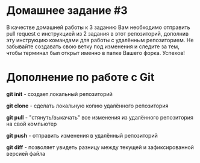 # Домашнее задание #3

В качестве домашней работы к 3 заданию Вам необходимо отправить pull request с инструкцией из 2 задания в этот репозиторий, дополнив эту инструкцию командами для работы с удалённым репозиторием. Не забывайте создавать свою ветку под изменения и следите за тем, чтобы терминал был открыт именно в папке Вашего форка. Успехов!

# Дополнение по работе с Git

**git init** - создает локальный репозиторий

**git clone** - сделать локальную копию удалённого репозитория

**git pull** - "стянуть/выкачать" все изменения из удалённого репозитория на свой компьютер

**git push** - отправить изменения в удалённый репозиторий

**git diff** - позволяет увидеть разницу между текущей и зафиксированной версией файла